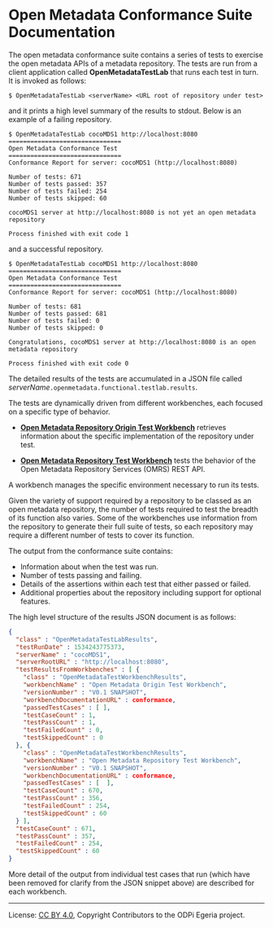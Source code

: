 <!-- SPDX-License-Identifier: CC-BY-4.0 -->
<!-- Copyright Contributors to the ODPi Egeria project. -->

  
# Open Metadata Conformance Suite Documentation

The open metadata conformance suite contains a series of tests to exercise
the open metadata APIs of a metadata repository.  The tests are
run from a client application called **OpenMetadataTestLab** that
runs each test in turn.  It is invoked as follows:

```
$ OpenMetadataTestLab <serverName> <URL root of repository under test>

```
and it prints a high level summary of the results to stdout.  Below is an
example of a failing repository.

```
$ OpenMetadataTestLab cocoMDS1 http://localhost:8080
===============================
Open Metadata Conformance Test  
===============================
Conformance Report for server: cocoMDS1 (http://localhost:8080)

Number of tests: 671
Number of tests passed: 357
Number of tests failed: 254
Number of tests skipped: 60

cocoMDS1 server at http://localhost:8080 is not yet an open metadata repository

Process finished with exit code 1
```

and a successful repository.

```
$ OpenMetadataTestLab cocoMDS1 http://localhost:8080
===============================
Open Metadata Conformance Test  
===============================
Conformance Report for server: cocoMDS1 (http://localhost:8080)

Number of tests: 681
Number of tests passed: 681
Number of tests failed: 0
Number of tests skipped: 0

Congratulations, cocoMDS1 server at http://localhost:8080 is an open metadata repository

Process finished with exit code 0

```

The detailed results of the tests are accumulated
in a JSON file called *serverName*`.openmetadata.functional.testlab.results`.

The tests are dynamically driven from different workbenches, each focused
on a specific type of behavior.

* **[Open Metadata Repository Origin Test Workbench](origin-workbench)** retrieves
information about the specific implementation of the repository under test.

* **[Open Metadata Repository Test Workbench](repository-workbench)** tests
the behavior of the Open Metadata Repository Services (OMRS) REST API.

A workbench manages the specific environment necessary to run its tests.

Given the variety of support required by a repository to be classed as
an open metadata repository, the number of tests required to test the
breadth of its function also varies.
Some of the workbenches use information
from the repository to generate their full suite of tests, so each repository
may require a different number of tests to cover its function.

The output from the conformance suite contains:
* Information about when the test was run.
* Number of tests passing and failing.
* Details of the assertions within each test that either passed or failed.
* Additional properties about the repository including support for
optional features.

The high level structure of the results JSON document is as follows:

```json
{
  "class" : "OpenMetadataTestLabResults",
  "testRunDate" : 1534243775373,
  "serverName" : "cocoMDS1",
  "serverRootURL" : "http://localhost:8080",
  "testResultsFromWorkbenches" : [ {
    "class" : "OpenMetadataTestWorkbenchResults",
    "workbenchName" : "Open Metadata Origin Test Workbench",
    "versionNumber" : "V0.1 SNAPSHOT",
    "workbenchDocumentationURL" : conformance,
    "passedTestCases" : [ ],
    "testCaseCount" : 1,
    "testPassCount" : 1,
    "testFailedCount" : 0,
    "testSkippedCount" : 0
  }, {
    "class" : "OpenMetadataTestWorkbenchResults",
    "workbenchName" : "Open Metadata Repository Test Workbench",
    "versionNumber" : "V0.1 SNAPSHOT",
    "workbenchDocumentationURL" : conformance,
    "passedTestCases" : [  ],
    "testCaseCount" : 670,
    "testPassCount" : 356,
    "testFailedCount" : 254,
    "testSkippedCount" : 60
  } ],
  "testCaseCount" : 671,
  "testPassCount" : 357,
  "testFailedCount" : 254,
  "testSkippedCount" : 60
}
```
More detail of the output from individual test cases that run
(which have been removed for clarify from the JSON snippet
above) are described for each workbench.



----
License: [CC BY 4.0](https://creativecommons.org/licenses/by/4.0/),
Copyright Contributors to the ODPi Egeria project.